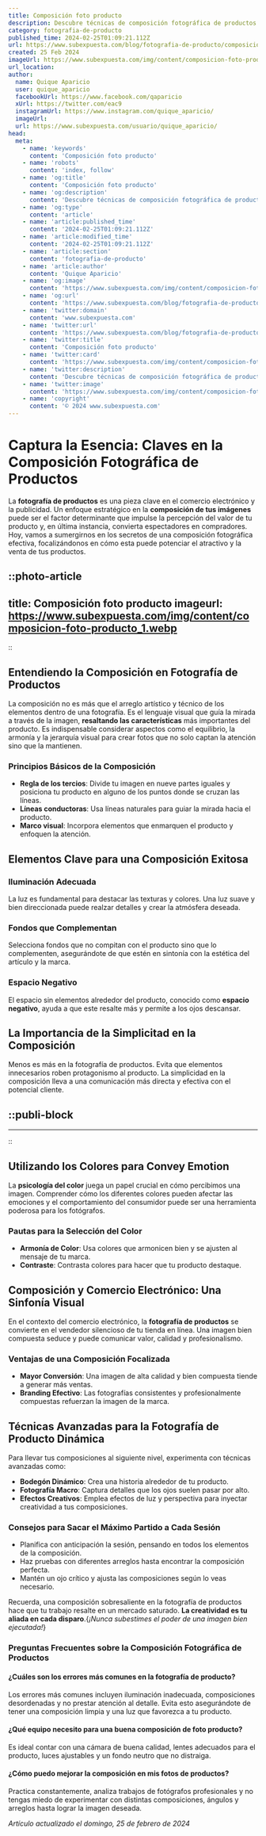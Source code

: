 ```yaml
---
title: Composición foto producto
description: Descubre técnicas de composición fotográfica de productos que capturan la esencia y mejoran la venta. ¡Eleva tus imágenes al siguiente nivel!
category: fotografia-de-producto
published_time: 2024-02-25T01:09:21.112Z
url: https://www.subexpuesta.com/blog/fotografia-de-producto/composicion-foto-producto
created: 25 Feb 2024
imageUrl: https://www.subexpuesta.com/img/content/composicion-foto-producto_1.webp
url_location:
author:
  name: Quique Aparicio
  user: quique_aparicio
  facebookUrl: https://www.facebook.com/qaparicio
  xUrl: https://twitter.com/eac9
  instagramUrl: https://www.instagram.com/quique_aparicio/
  imageUrl: 
  url: https://www.subexpuesta.com/usuario/quique_aparicio/
head:
  meta:
    - name: 'keywords'
      content: 'Composición foto producto'
    - name: 'robots'
      content: 'index, follow'
    - name: 'og:title'
      content: 'Composición foto producto'
    - name: 'og:description'
      content: 'Descubre técnicas de composición fotográfica de productos que capturan la esencia y mejoran la venta. ¡Eleva tus imágenes al siguiente nivel!'
    - name: 'og:type'
      content: 'article'
    - name: 'article:published_time'
      content: '2024-02-25T01:09:21.112Z'
    - name: 'article:modified_time'
      content: '2024-02-25T01:09:21.112Z'
    - name: 'article:section'
      content: 'fotografia-de-producto'
    - name: 'article:author'
      content: 'Quique Aparicio'
    - name: 'og:image'
      content: 'https://www.subexpuesta.com/img/content/composicion-foto-producto_1.webp'
    - name: 'og:url'
      content: 'https://www.subexpuesta.com/blog/fotografia-de-producto/composicion-foto-producto'
    - name: 'twitter:domain'
      content: 'www.subexpuesta.com'
    - name: 'twitter:url'
      content: 'https://www.subexpuesta.com/blog/fotografia-de-producto/composicion-foto-producto'
    - name: 'twitter:title'
      content: 'Composición foto producto'
    - name: 'twitter:card'
      content: 'https://www.subexpuesta.com/img/content/composicion-foto-producto_1.webp'
    - name: 'twitter:description'
      content: 'Descubre técnicas de composición fotográfica de productos que capturan la esencia y mejoran la venta. ¡Eleva tus imágenes al siguiente nivel!'
    - name: 'twitter:image'
      content: 'https://www.subexpuesta.com/img/content/composicion-foto-producto_1.webp'
    - name: 'copyright'
      content: '© 2024 www.subexpuesta.com'
---
```

# Captura la Esencia: Claves en la Composición Fotográfica de Productos

La **fotografía de productos** es una pieza clave en el comercio electrónico y la publicidad. Un enfoque estratégico en la **composición de tus imágenes** puede ser el factor determinante que impulse la percepción del valor de tu producto y, en última instancia, convierta espectadores en compradores. Hoy, vamos a sumergirnos en los secretos de una composición fotográfica efectiva, focalizándonos en cómo esta puede potenciar el atractivo y la venta de tus productos.


::photo-article
---
title: Composición foto producto
imageurl: https://www.subexpuesta.com/img/content/composicion-foto-producto_1.webp
---
::



## Entendiendo la Composición en Fotografía de Productos

La composición no es más que el arreglo artístico y técnico de los elementos dentro de una fotografía. Es el lenguaje visual que guía la mirada a través de la imagen, **resaltando las características** más importantes del producto. Es indispensable considerar aspectos como el equilibrio, la armonía y la jerarquía visual para crear fotos que no solo captan la atención sino que la mantienen.

### Principios Básicos de la Composición

- **Regla de los tercios**: Divide tu imagen en nueve partes iguales y posiciona tu producto en alguno de los puntos donde se cruzan las líneas.
- **Líneas conductoras**: Usa líneas naturales para guiar la mirada hacia el producto.
- **Marco visual**: Incorpora elementos que enmarquen el producto y enfoquen la atención.

## Elementos Clave para una Composición Exitosa

### Iluminación Adecuada

La luz es fundamental para destacar las texturas y colores. Una luz suave y bien direccionada puede realzar detalles y crear la atmósfera deseada.

### Fondos que Complementan

Selecciona fondos que no compitan con el producto sino que lo complementen, asegurándote de que estén en sintonía con la estética del artículo y la marca.

### Espacio Negativo

El espacio sin elementos alrededor del producto, conocido como **espacio negativo**, ayuda a que este resalte más y permite a los ojos descansar.

## La Importancia de la Simplicitad en la Composición

Menos es más en la fotografía de productos. Evita que elementos innecesarios roben protagonismo al producto. La simplicidad en la composición lleva a una comunicación más directa y efectiva con el potencial cliente. 


  ::publi-block
  ---
  ---
  ::
  
  

## Utilizando los Colores para Convey Emotion

La **psicología del color** juega un papel crucial en cómo percibimos una imagen. Comprender cómo los diferentes colores pueden afectar las emociones y el comportamiento del consumidor puede ser una herramienta poderosa para los fotógrafos.

### Pautas para la Selección del Color

- **Armonía de Color**: Usa colores que armonicen bien y se ajusten al mensaje de tu marca.
- **Contraste**: Contrasta colores para hacer que tu producto destaque.

## Composición y Comercio Electrónico: Una Sinfonía Visual

En el contexto del comercio electrónico, la **fotografía de productos** se convierte en el vendedor silencioso de tu tienda en línea. Una imagen bien compuesta seduce y puede comunicar valor, calidad y profesionalismo.

### Ventajas de una Composición Focalizada 

- **Mayor Conversión**: Una imagen de alta calidad y bien compuesta tiende a generar más ventas.
- **Branding Efectivo**: Las fotografías consistentes y profesionalmente compuestas refuerzan la imagen de la marca.

## Técnicas Avanzadas para la Fotografía de Producto Dinámica

Para llevar tus composiciones al siguiente nivel, experimenta con técnicas avanzadas como:

- **Bodegón Dinámico**: Crea una historia alrededor de tu producto.
- **Fotografía Macro**: Captura detalles que los ojos suelen pasar por alto.
- **Efectos Creativos**: Emplea efectos de luz y perspectiva para inyectar creatividad a tus composiciones.

### Consejos para Sacar el Máximo Partido a Cada Sesión

- Planifica con anticipación la sesión, pensando en todos los elementos de la composición.
- Haz pruebas con diferentes arreglos hasta encontrar la composición perfecta.
- Mantén un ojo crítico y ajusta las composiciones según lo veas necesario.

Recuerda, una composición sobresaliente en la fotografía de productos hace que tu trabajo resalte en un mercado saturado. **La creatividad es tu aliada en cada disparo**.{*¡Nunca subestimes el poder de una imagen bien ejecutada!*} 

### Preguntas Frecuentes sobre la Composición Fotográfica de Productos

#### ¿Cuáles son los errores más comunes en la fotografía de producto?
Los errores más comunes incluyen iluminación inadecuada, composiciones desordenadas y no prestar atención al detalle. Evita esto asegurándote de tener una composición limpia y una luz que favorezca a tu producto.

#### ¿Qué equipo necesito para una buena composición de foto producto?
Es ideal contar con una cámara de buena calidad, lentes adecuados para el producto, luces ajustables y un fondo neutro que no distraiga.

#### ¿Cómo puedo mejorar la composición en mis fotos de productos?
Practica constantemente, analiza trabajos de fotógrafos profesionales y no tengas miedo de experimentar con distintas composiciones, ángulos y arreglos hasta lograr la imagen deseada.

_Artículo actualizado el domingo, 25 de febrero de 2024_